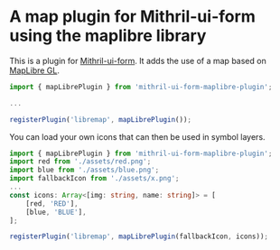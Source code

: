 # A map plugin for Mithril-ui-form using the maplibre library 

This is a plugin for [Mithril-ui-form](https://www.npmjs.com/package/mithril-ui-form). It adds the use of a map based on [MapLibre GL](https://www.npmjs.com/package/maplibre-gl).

```ts
import { mapLibrePlugin } from 'mithril-ui-form-maplibre-plugin';

...

registerPlugin('libremap', mapLibrePlugin());
```

You can load your own icons that can then be used in symbol layers.
```ts
import { mapLibrePlugin } from 'mithril-ui-form-maplibre-plugin';
import red from './assets/red.png';
import blue from './assets/blue.png';
import fallbackIcon from './assets/x.png';
...
const icons: Array<[img: string, name: string]> = [
    [red, 'RED'],
    [blue, 'BLUE'],
];

registerPlugin('libremap', mapLibrePlugin(fallbackIcon, icons));
```